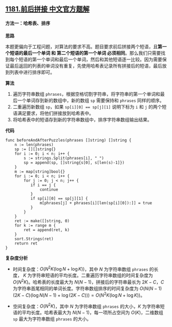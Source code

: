 ## [1181.前后拼接 中文官方题解](https://leetcode.cn/problems/before-and-after-puzzle/solutions/100000/qian-hou-pin-jie-by-leetcode-solution-2)
#### 方法一：哈希表、排序

**思路**

本题更偏向于工程问题，对算法的要求不高。题目要求前后拼接两个短语，且**第一个短语的最后一个单词 和 第二个短语的第一个单词 必须相同**。那么我们只需要找到每个短语的第一个单词和最后一个单词，然后和其他短语逐一比较。因为需要保证最后返回的列表的单词没有重复，先使用哈希表记录所有拼接后的短语，最后放到列表中进行排序即可。

**算法**

1. 遍历字符串数组 `phrases`，根据空格切割字符串，将字符串的第一个单词和最后一个单词存到新的数组中，新的数组 `sp` 需要保持和 `phrases` 同样的顺序。
2. 二重遍历新数组 `sp`，如果 `sp[i][0] == sp[j][1]` 说明下标为 `i` 和 `j` 的两个短语满足要求，将他们拼接放到哈希表中。
3. 将哈希表中的短语存到新的字符串数组中，排序字符串数组输出结果。

**代码**

```golang [ ]
func beforeAndAfterPuzzles(phrases []string) []string {
    n := len(phrases)
    sp := [][]string{}
    for i := 0; i < n; i++ {
        s := strings.Split(phrases[i], " ")
        sp = append(sp, []string{s[0], s[len(s)-1]})
    }
    m := map[string]bool{}
    for i := 0; i < n; i++ {
        for j := 0; j < n; j++ {
           if i == j {
               continue
           }
           if sp[i][0] == sp[j][1] {
               m[phrases[j] + phrases[i][len(sp[i][0]):]] = true
           }
        }
    }
    ret := make([]string, 0)
    for k := range m {
        ret = append(ret, k)
    }
    sort.Strings(ret)
    return ret
}
```

**复杂度分析**

- 时间复杂度：$O(N^2K(\log N+\log K))$，其中 $N$ 为字符串数组 `phrases` 的长度， $K$ 为字符串短语的平均长度。二重遍历字符串数组的时间复杂度为 $O(N^2K)$。哈希表的长度最大为 $N(N-1)$，拼接后的字符串最长为 $2K - C$，$C$ 为字符串首尾相同的单词长度。字符串数组排序的时间复杂度为 $O(N(N-1)(2K-C)(\log N(N-1) + \log(2K-C))) = O(N^2 K (\log N + \log K))$。

- 空间复杂度：$O(N^2K)$，其中 $N$ 为字符串数组 `phrases` 的大小，$K$ 为字符串短语的平均长度。哈希表最大为 $N(N-1)$，每一项所占空间为 $O(K)$，二维数组 `sp` 最大为字符串数组 `phrases` 的大小。